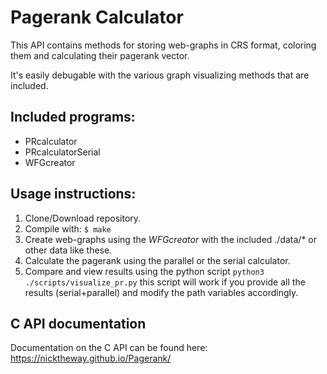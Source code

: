 # Pagerank Calculator

This API contains methods for storing web-graphs in CRS format, coloring them and
calculating their pagerank vector.

It's easily debugable with the various graph visualizing methods that are included.

## Included programs:

* PRcalculator
* PRcalculatorSerial
* WFGcreator

## Usage instructions:

1. Clone/Download repository.
2. Compile with:
    ```$ make ```
3. Create web-graphs using the *WFGcreator* with the included ./data/* or other data like these.
4. Calculate the pagerank using the parallel or the serial calculator.
5. Compare and view results using the python script
    ```python3 ./scripts/visualize_pr.py```
    this script will work if you provide all the results (serial+parallel) and modify the  path variables accordingly.

## C API documentation
Documentation on the C API can be found here: https://nicktheway.github.io/Pagerank/





